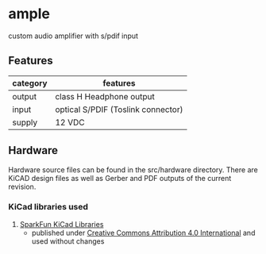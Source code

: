 # ample
custom audio amplifier with s/pdif input

## Features
| category | features                                                                       |
|----------|--------------------------------------------------------------------------------|
| output   | class H Headphone output                                                       |
| input    | optical S/PDIF (Toslink connector)                                             |
| supply   | 12 VDC                                                                         |

## Hardware
Hardware source files can be found in the src/hardware directory. There are KiCAD design files as well as Gerber and PDF outputs of the current revision.

### KiCad libraries used
1. [SparkFun KiCad Libraries](https://github.com/sparkfun/SparkFun-KiCad-Libraries)
    - published under [Creative Commons Attribution 4.0 International](https://creativecommons.org/licenses/by/4.0/) and used without changes
